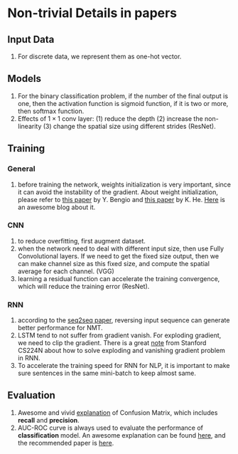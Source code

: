 # Non-trivial Details in papers

## Input Data

1. For discrete data, we represent them as one-hot vector.

## Models

1. For the binary classification problem, if the number of the final output is one, then the activation function is sigmoid function, if it is two or more, then softmax function.
2. Effects of $1\times1$ conv layer: (1) reduce the depth (2) increase the non-linearity (3) change the spatial size using different strides (ResNet). 

## Training

### General

1. before training the network, weights initialization is very important, since it can avoid the instability of the gradient. About weight initialization, please refer to [this paper](http://proceedings.mlr.press/v9/glorot10a/glorot10a.pdf) by Y. Bengio and [this paper](https://arxiv.org/abs/1502.01852) by K. He. [Here](https://www.jefkine.com/deep/2016/08/08/initialization-of-deep-networks-case-of-rectifiers/) is an awesome blog about it.

### CNN

1. to reduce overfitting, first augment dataset.
2. when the network need to deal with different input size, then use Fully Convolutional layers. If we need to get the fixed size output, then we can make channel size as this fixed size, and compute the spatial average for each channel. (VGG) 
3. learning a residual function can accelerate the training convergence, which will reduce the training error (ResNet).

### RNN

1. according to the [seq2seq paper](https://papers.nips.cc/paper/5346-sequence-to-sequence-learning-with-neural-networks.pdf), reversing input sequence can generate better performance for NMT.
2. LSTM tend to not suffer from gradient vanish. For exploding gradient, we need to clip the gradient. There is a great [note](https://web.stanford.edu/class/archive/cs/cs224n/cs224n.1174/lecture_notes/cs224n-2017-notes5.pdf) from Stanford CS224N about how to solve exploding and vanishing gradient problem in RNN.  
3. To accelerate the training speed for RNN for NLP, it is important to make sure sentences in the same mini-batch to keep almost same. 

## Evaluation

1. Awesome and vivid [explanation](https://towardsdatascience.com/understanding-confusion-matrix-a9ad42dcfd62) of Confusion Matrix, which includes **recall** and **precision**.
2. AUC-ROC curve is always used to evaluate the performance of **classification** model. An awesome explanation can be found [here](https://www.dataschool.io/roc-curves-and-auc-explained/), and the recommended paper is [here](https://people.inf.elte.hu/kiss/13dwhdm/roc.pdf).